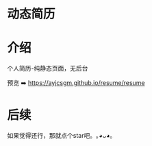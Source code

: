 # 动态简历

# 介绍
个人简历-纯静态页面，无后台

预览 ➡️ https://ayjcsgm.github.io/resume/resume


# 后续
如果觉得还行，那就点个star吧。｡◕ᴗ◕｡
